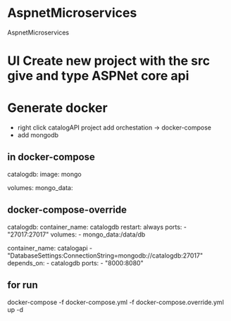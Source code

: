 # AspnetMicroservices
AspnetMicroservices

# UI Create new project with the src give and type ASPNet core api


# Generate docker
- right click catalogAPI project add orchestation -> docker-compose
- add mongodb
## in docker-compose
catalogdb:
    image: mongo

volumes:
    mongo_data:
## docker-compose-override
catalogdb:
    container_name: catalogdb
    restart: always
    ports:
      - "27017:27017"
    volumes:
      - mongo_data:/data/db

container_name: catalogapi
    - "DatabaseSettings:ConnectionString=mongodb://catalogdb:27017"
depends_on:
    - catalogdb
ports:
    - "8000:8080"

## for run
docker-compose -f docker-compose.yml -f docker-compose.override.yml up -d